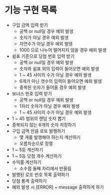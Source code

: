 # 기능 구현 목록

- 구입 금액 입력 받기
    - 공백 or null일 경우 예외 발생
    - 숫자가 아닐 경우 예외 발생
    - 자연수가 아닐 경우 예외 발생
    - 1000 으로 나누어 떨어지지 않을 경우 예외 발생
- 쉼표 기준으로 당첨 번호 입력 받기
    - 공백 or null일 경우 예외 발생
    - 숫자와 쉼표 외의 입력이 들어오면 예외 발생
    - 1 ~ 45 사이의 수가 아닐 경우 예외 발생
    - 6개가 아닌 갯수의 입력이 들어오면 예외 발생
    - 중복된 숫자가 들어올 경우 예외 발생
- 보너스 번호 입력 받기
    - 공백 or null일 경우 예외 발생
    - 1자리 숫자가 아닐 경우 예외 발생
    - 1 ~ 45 사이의 수가 아닐 경우 예외 발생
- 1 ~ 45 범위의 랜덤 숫자 뽑기
- 중복되지 않는 6개의 숫자 저장하기
- 구입 금액 만큼 로또 발행하기
    - 몇 개를 발행해야 하는지 계산하기
    - 오름차순으로 정렬
- 1 ~ 5등 계산하기
- 1 ~ 5등 당첨 개수 계산하기
- 수익률 계산하기
    - 소수점 둘째 자리에서 반올림
- 발행된 로또 번호 목록 출력하기
- 당첨 통계 출력하기
- 예외 발생 시 [ERROR] + message 출력하게 하기
